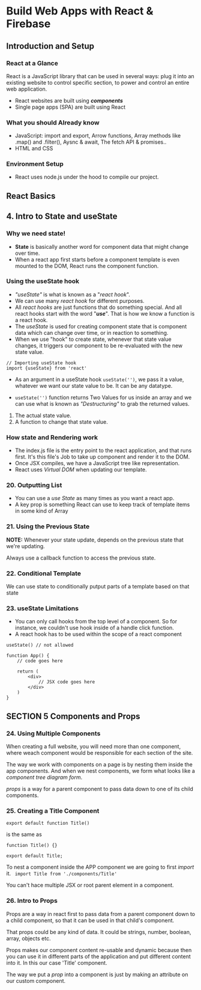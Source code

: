 # Build Web Apps with React & Firebase
## Introduction and Setup
### React at a Glance
React is a JavaScript library that can be used in several ways: plug it into an existing website to control specific section, to power and control an entire web application.

+ React websites are built using ***components***
+ Single page apps (SPA) are built using React

### What you should Already know
- JavaScript: import and export, Arrow functions, Array methods like .map() and .filter(), Aysnc & await, The fetch API & promises..
- HTML and CSS

### Environment Setup
- React uses node.js under the hood to compile our project.

## React Basics


## 4. Intro to State and useState
### Why we need state!
+ **State** is basically another word for component data that might change over time.
+ When a react app first starts before a component template is even mounted to the DOM, React runs the component function.

### Using the useState hook
+ *"useState"* is what is known as a "*react hook*". 
+ We can use many *react hook* for different purposes.
+ All *react hooks* are just functions that do something special. And all react hooks start with the word "***use***". That is how we know a function is a react hook.
+ The *useState* is used for creating component state that is component data which can change over time, or in reaction to something.
+ When we use "hook" to create state, whenever that state value changes, it triggers our component to be re-evaluated with the new state value.

```
// Importing useState hook
import {useState} from 'react'
```

+ As an argument in a useState hook <code>useState('')</code>, we pass it a value, whatever we want our state value to be. It can be any datatype.

+ <code>useState('')</code> function returns Two Values for us inside an array and we can use what is known as *"Destructuring"* to grab the returned values.
1. The actual state value.
2. A function to change that state value.

### How state and Rendering work
+ The index.js file is the entry point to the react application, and that runs first. It's this file's Job to take up component and render it to the DOM.
+ Once JSX compiles, we have a JavaScript tree like representation.
+ React uses *Virtual DOM* when updating our template.

### 20. Outputting List
+ You can use a *use State* as many times as you want a react app.
+ A key prop is something React can use to keep track of template items in some kind of Array

### 21. Using the Previous State
**NOTE:** Whenever your state update, depends on the previous state that we're updating.

Always use a callback function to access the previous state.

### 22. Conditional Template
We can use state to conditionally putput parts of a template based on that state

### 23. useState Limitations
+ You can only call hooks from the top level of a component. So for instance, we couldn't use hook inside of a handle click function.
+ A react hook has to be used within the scope of a react component
```
useState() // not allowed

function App() {
    // code goes here
    
    return (
        <div>
            // JSX code goes here
        </div>
    )
}
```

## SECTION 5 Components and Props

### 24. Using Multiple Components
When creating a full website, you will need more than one component, where weach component would be responsible for each section of the site.

The way we work with components on a page is by nesting them inside the app components. And when we nest components, we form what looks like a *component tree diagram form*.

*props* is a way for a parent component to pass data down to one of its child components.

### 25. Creating a Title Component
<code>export default function Title() </code> 

is the same as

```
function Title() {}

export default Title;
```

To nest a component inside the APP component we are going to first *import* it.
<code> import Title from './components/Title' </code>

You can't hace multiple JSX or root parent element in a component.

### 26. Intro to Props
Props are a way in react first to pass data from a parent component down to a child component, so that it can be used in that child's component.

That props could be any kind of data. It could be strings, number, boolean, array, objects etc.

Props makes our component content re-usable and dynamic because then you can use it in different parts of the application and put different content into it. In this our case 'Title' component.

The way we put a *prop* into a component is just by making an attribute on our custom component.

<code> <Title title="Events in your Area" /> </code>

When we pass a prop into a component, that component automatically recieves a prop object as a parameter in the function.

```
function Title(props) {
    return (
        <div>
            <h1> {props.title} </h1>
            <h2> {props.subtitle} </h2>
        </div>
    )
}
```

we can also destructure prop object.
<code> function Title({title, subtitle}) { // code goes here} </code>

### 27. React Fragment
React template must have a single parent element, else we get an error

*React fragment* is basically just like an empty tag. <code> <> // code here </> </code>

We can't use props or attributes on a short hand version of fragment.
```
<>
// JSX code goes here
</>
```

We can use props in the longer version of *React fragment*
```
<React.Fragment key={}>
    // JSX code goes here
</React.Fragment>
```

### 28. Children Props (Making a modal component)
This is another way to pass props instead of the regular way.

```
export default function Modal( {children} ) {
  return (
    <div className="modal-backdrop">
        <div className="modal">
            {children}
        </div>
    </div>
  )
}

// App.js Component
<Modal>
    <h2>10% OFF Coupon Code!!</h2>
    <p>Use the code NINJA10 at the checkout.</p>
</Modal>
```

### 29. Function as props
```
export default function Modal( {children, handleClose} ) {
  return (
    <div className="modal-backdrop">
        <div className="modal">
            {children}
            <button onClick={handleClose}> close </button>
        </div>
    </div>
  )
}
```

### 30. Show Modal Challenge
You want to make a button in the app component when you first load the page in the browser, which when usre clicks, will make the *show modal* show or display.

### 31. Portals
Portal in React is a way for us to take a component and render it somewhere else in the DOM outside the scope of its parent component.

The <code>.createPortal()</code> is a method that takes two arguements:
+ The first argument is going to be all the JSX template (because that's the thing we want to pick up and move).
+ Second argument is where in the body we want to put the template.

```
export default function Modal() {
    return ReactDOM.createPortal((
        <>
            // JSX template
        </>
    ), document.body)
}
```

### 33. Class Component Overview
A class component in React are slightly older ways of creating component.

A class component is a javaScript class, and it extends a React component class, which contains component functionality.

In a class component, we use a render method inside the class and it's that render method that needs to return the template.

In class component, we access the *props* by saying <code>this.props</code>, where the *"this"* keyword represents the component itself.

We use a constructor function in class component and set the initial state using <code>this.state</code> which is an object of state properties.

```
class Clock extends React.Component {
    constructor(props) {
        super(props)
        this.state = {
            date: new Date()
        }
    }

    render() {
        return (
            <div>
                <h1>Hello, {this.props.name} </h1>
                <h2> It is {this.state.date.toLocaleTimeString()}. </h2>
            </div>
        );
    }
}
```

## Section 6: Styling React Application
### 34. Using Global Style Sheet
Global styles are styles that are site wide and they target common elements that we use all over the site. Example, heading styles, paragraph styles, button styles, any other generic style.

In React, our global stylesheet is the <code>index.css</code>. The styles in the global stylesheet will affect all targeted elements wherever they are on the site or app.

In order to register a global stylesheet, they have to be registered in the <code>index.js</code> file which kick starts our React app.

### 35. Component Stylesheet
component stylesheets are styles that are specific to a certain component.

the benefits of splittig css into different files is that as the app get bigger and when starting to style more and more elements, it helps to keep our css more modular, cleaner, and easier to update.

**Note:** *Component specific stylesheets are also global. But the way aroind this, is to add a root calss to the parent element of each component template and then use that root class in our css files.*

### 36. Inline Styles
```
<div className = "modal" style={{
    border: "4px solid",
    broderColor: "#FF4500",
    textAlign: "center"
}}>
```

### 37. Dynamic Inline Styles
<code> borderColor: isSalesModal ? "#FF4500" : "#555", </code>

### 39. CSS Modules
CSS modules are ways we can add specific component styles sheets with a couple of big differences like what we've had before.

DIFFERENCES

+ CSS modules automatically scope your CSS rules to only apply to element in a specific component unlike *component style* that applies style globally.

+ Whenever you use a module CSS, the extension will be <code>fileStyle.module.css</code>

+ The way we import modules is different from how we import regular CSS.

## Section 7: User Input and Events
### Forms and Labels in React